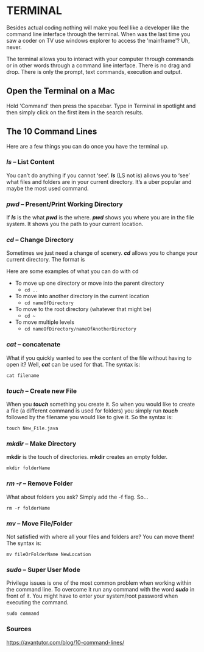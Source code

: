 # TERMINAL

Besides actual coding nothing will make you feel like a developer like the command line interface through the terminal. When was the last time you saw a coder on TV use windows explorer to access the 'mainframe'? Uh, never.

The terminal allows you to interact with your computer through commands or in other words through a command line interface. There is no drag and drop. There is only the prompt, text commands, execution and output.

## Open the Terminal on a Mac
Hold 'Command' then press the spacebar. Type in Terminal in spotlight and then simply click on the first item in the search results.

## The 10 Command Lines

Here are a few things you can do once you have the terminal up.

### _**ls**_  – List Content

You can’t do anything if you cannot ‘see’.  **_ls_**  (LS not is) allows you to ‘see’ what files and folders are in your current directory. It’s a uber popular and maybe the most used command.

### _**pwd**_  – Present/Print Working Directory

If  **_ls_**  is the what  **_pwd_**  is the where.  **_pwd_**  shows you where you are in the file system. It shows you the path to your current location.

### **_cd_**  – Change Directory

Sometimes we just need a change of scenery.  **_cd_**  allows you to change your current directory. The format is

Here are some examples of what you can do with cd

-   To move up one directory or move into the parent directory
    -   `cd ..`
-   To move into another directory in the current location
    -   `cd nameOfDirectory`
-   To move to the root directory (whatever that might be)
    -   `cd ~`
-   To move multiple levels
    -   `cd nameOfDirectory/nameOfAnotherDirectory`

### **_cat_**  – concatenate

What if you quickly wanted to see the content of the file without having to open it? Well,  **_cat_**  can be used for that. The syntax is:
```
cat filename
```

### **_touch_**  – Create new File

When you  **_touch_**  something you create it. So when you would like to create a file (a different command is used for folders) you simply run  **_touch_**  followed by the filename you would like to give it. So the syntax is:

```
touch New_File.java
```

### **_mkdir_**  – Make Directory

**mkdir**  is the touch of directories.  **mkdir**  creates an empty folder.

```
mkdir folderName
```

### **_rm -r_**  – Remove Folder

What about folders you ask? Simply add the -f flag. So…

```
rm -r folderName
```

### **_mv_**  – Move File/Folder

Not satisfied with where all your files and folders are? You can move them! The syntax is:

```
mv fileOrFolderName NewLocation
```

### **_sudo_**  – Super User Mode

Privilege issues is one of the most common problem when working within the command line. To overcome it run any command with the word  **_sudo_**  in front of it. You might have to enter your system/root password when executing the command.

```
sudo command
```

### Sources
https://avantutor.com/blog/10-command-lines/
